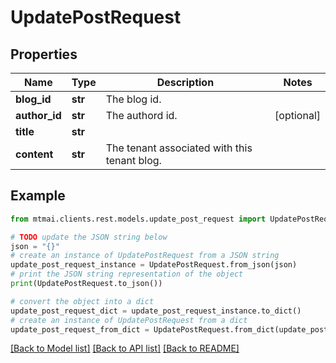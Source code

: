# UpdatePostRequest


## Properties

Name | Type | Description | Notes
------------ | ------------- | ------------- | -------------
**blog_id** | **str** | The blog id. | 
**author_id** | **str** | The authord id. | [optional] 
**title** | **str** |  | 
**content** | **str** | The tenant associated with this tenant blog. | 

## Example

```python
from mtmai.clients.rest.models.update_post_request import UpdatePostRequest

# TODO update the JSON string below
json = "{}"
# create an instance of UpdatePostRequest from a JSON string
update_post_request_instance = UpdatePostRequest.from_json(json)
# print the JSON string representation of the object
print(UpdatePostRequest.to_json())

# convert the object into a dict
update_post_request_dict = update_post_request_instance.to_dict()
# create an instance of UpdatePostRequest from a dict
update_post_request_from_dict = UpdatePostRequest.from_dict(update_post_request_dict)
```
[[Back to Model list]](../README.md#documentation-for-models) [[Back to API list]](../README.md#documentation-for-api-endpoints) [[Back to README]](../README.md)


